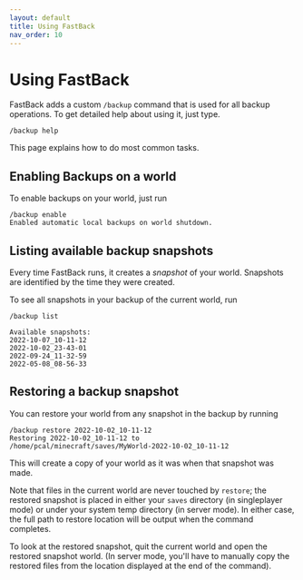 ```yaml
---
layout: default
title: Using FastBack
nav_order: 10
---
```


# Using FastBack

FastBack adds a custom `/backup` command that is used for all backup operations.  To get detailed help about
using it, just type.

```
/backup help
```

This page explains how to do most common tasks.

## Enabling Backups on a world

To enable backups on your world, just run


```
/backup enable
Enabled automatic local backups on world shutdown.
```

## Listing available backup snapshots

Every time FastBack runs, it creates a *snapshot* of your world.  Snapshots are identified by the time 
they were created.

To see all snapshots in your backup of the current world, run
```
/backup list

Available snapshots:
2022-10-07_10-11-12
2022-10-02_23-43-01
2022-09-24_11-32-59
2022-05-08_08-56-33
```


## Restoring a backup snapshot

You can restore your world from any snapshot in the backup by running

```
/backup restore 2022-10-02_10-11-12
Restoring 2022-10-02_10-11-12 to
/home/pcal/minecraft/saves/MyWorld-2022-10-02_10-11-12
```

This will create a copy of your world as it was when that snapshot was made.  

Note that files in the current world are never touched by `restore`; the restored snapshot is placed in either your `saves` directory (in singleplayer mode) or under your system temp directory (in server mode).  In either case, the full path to restore location will be output when the command completes.

To look at the restored snapshot, quit the current world and open the restored snapshot world.  (In server mode, you'll have to manually copy
the restored files from the location displayed at the end of the command).

